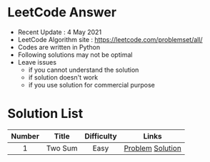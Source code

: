 # LeetCode Answer
- Recent Update : 4 May 2021
- LeetCode Algorithm site : <https://leetcode.com/problemset/all/>
- Codes are written in Python
- Following solutions may not be optimal
- Leave issues
  * if you cannot understand the solution
  * if solution doesn't work
  * if you use solution for commercial purpose


# Solution List
|Number|Title|Difficulty|Links|
|:-:|:-:|:-:|:-:|
|1|Two Sum|Easy|[Problem](https://leetcode.com/problems/two-sum/) [Solution](https://github.com/Jasonlee1995/LeetCode_Python/blob/main/Solution/%5B1%5D%5BEasy%5D%20Two%20Sum.ipynb)|
